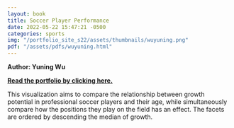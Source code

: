 ```yaml
---
layout: book
title: Soccer Player Performance
date: 2022-05-22 15:47:21 -0500
categories: sports
img: "/portfolio_site_s22/assets/thumbnails/wuyuning.png"
pdf: "/assets/pdfs/wuyuning.html"
---
```


<b>Author: Yuning Wu</b>

<b><a href="{{ page.pdf | relative_url }}">Read the portfolio by clicking here.</a></b>

This visualization aims to compare the relationship between growth
potential in professional soccer players and their age, while simultaneously
compare how the positions they play on the field has an effect. The facets are
ordered by descending the median of growth.

[jekyll-docs]: https://jekyllrb.com/docs/home
[jekyll-gh]:   https://github.com/jekyll/jekyll
[jekyll-talk]: https://talk.jekyllrb.com/
